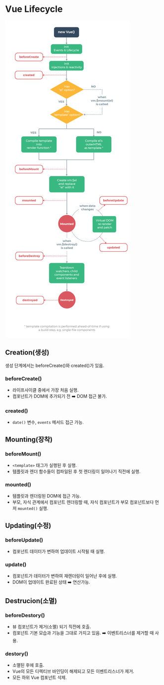 # Vue Lifecycle
![vue lifecycle](../assets/vue2-lifecycle.jpg)

## Creation(생성)
생성 단계에서는 beforeCreate()와 created()가 있음.

### beforeCreate()
- 라이프사이클 중에서 가장 처음 실행.
- 컴포넌트가 DOM에 추가되기 전 ➡️ DOM 접근 불가.

### created()
- `date()` 변수, `events` 메서드 접근 가능.

## Mounting(장착)
### beforeMount()
- `<template>` 태그가 실행된 후 실행.
- 템플릿과 렌더 함수들이 컴파일된 후 첫 렌더링이 일어나기 직전에 실행.

### mounted()
- 템플릿과 렌더링된 DOM에 접근 가능.
- 부모, 자식 관계에서 컴포넌트 렌더링할 때, 자식 컴포넌트가 부모 컴포넌트보다 먼저 `mounted()` 실행.

## Updating(수정)
### beforeUpdate()
- 컴포넌트 데이터가 변하여 업데이트 시작될 때 실행.

### update()
- 컴포넌트가 데이터가 변하여 재렌더링이 일어난 후에 실행.
- DOM이 업데이트 완료된 상태 ➡️ 연산가능.

## Destrucion(소멸)
### beforeDestory()
- 뷰 컴포넌트가 제거(소멸) 되기 직전에 호출.
- 컴포넌트 기본 모습과 기능을 그대로 가지고 있음. ➡️ 이벤트리스너를 제거할 때 사용.

### destory()
- 소멸된 후에 호출.
- Vue의 모든 디렉티브 바인딩이 해제되고 모든 이벤트리스너가 제거.
- 모든 하위 Vue 컴포넌트 삭제.
